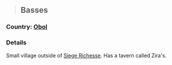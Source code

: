 >## Basses

### Country: [Obol](Obol.md)

### Details

Small village outside of [Siege Richesse](Siege%20Richesse.md). Has a tavern called Zira's. 


